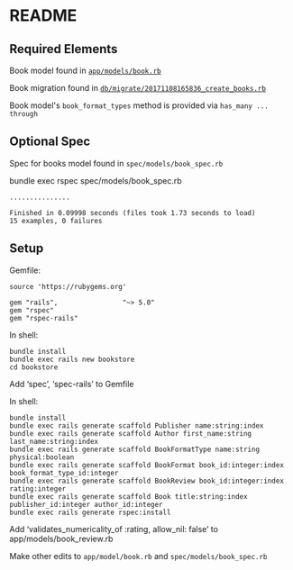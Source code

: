 # README

## Required Elements

Book model found in [`app/models/book.rb`](https://github.com/bwhite-mdsol/bookstore/blob/master/app/models/book.rb)

Book migration found in [`db/migrate/20171108165836_create_books.rb`](https://github.com/bwhite-mdsol/bookstore/blob/master/db/migrate/20171108165836_create_books.rb)

Book model's `book_format_types` method is provided via `has_many ... through`

## Optional Spec

Spec for books model found in `spec/models/book_spec.rb`

bundle exec rspec spec/models/book_spec.rb
```
...............

Finished in 0.09998 seconds (files took 1.73 seconds to load)
15 examples, 0 failures
```

## Setup

Gemfile:
```
source 'https://rubygems.org'

gem "rails",                "~> 5.0"
gem "rspec"
gem "rspec-rails"
```

In shell:
```
bundle install
bundle exec rails new bookstore
cd bookstore
````

Add ‘spec’, ‘spec-rails’ to Gemfile

In shell:
```
bundle install
bundle exec rails generate scaffold Publisher name:string:index
bundle exec rails generate scaffold Author first_name:string last_name:string:index
bundle exec rails generate scaffold BookFormatType name:string physical:boolean
bundle exec rails generate scaffold BookFormat book_id:integer:index book_format_type_id:integer
bundle exec rails generate scaffold BookReview book_id:integer:index rating:integer
bundle exec rails generate scaffold Book title:string:index publisher_id:integer author_id:integer
bundle exec rails generate rspec:install
```

Add ‘validates_numericality_of :rating, allow_nil: false’ to app/models/book_review.rb

Make other edits to `app/model/book.rb` and `spec/models/book_spec.rb`

